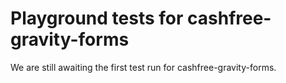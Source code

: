 # Playground tests for cashfree-gravity-forms
We are still awaiting the first test run for cashfree-gravity-forms.
